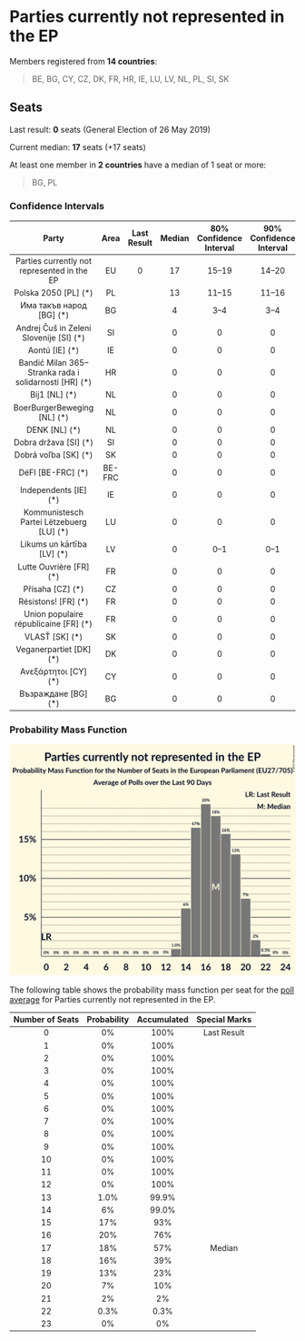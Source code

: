 # Parties currently not represented in the EP

Members registered from **14 countries**:

> BE, BG, CY, CZ, DK, FR, HR, IE, LU, LV, NL, PL, SI, SK

## Seats

Last result: **0** seats (General Election of 26 May 2019)

Current median: **17** seats (+17 seats)

At least one member in **2 countries** have a median of 1 seat or more:

> BG, PL

### Confidence Intervals

| Party | Area | Last Result | Median | 80% Confidence Interval | 90% Confidence Interval | 95% Confidence Interval | 99% Confidence Interval |
|:-----:|:----:|:-----------:|:------:|:-----------------------:|:-----------------------:|:-----------------------:|:-----------------------:|
| Parties currently not represented in the EP | EU | 0 | 17 | 15–19 | 14–20 | 14–20 | 13–21 |
| Polska 2050 [PL] (*) | PL | | 13 | 11–15 | 11–16 | 10–16 | 10–17 |
| Има такъв народ [BG] (*) | BG | | 4 | 3–4 | 3–4 | 3–4 | 3–5 |
| Andrej Čuš in Zeleni Slovenije [SI] (*) | SI | | 0 | 0 | 0 | 0 | 0 |
| Aontú [IE] (*) | IE | | 0 | 0 | 0 | 0 | 0 |
| Bandić Milan 365–Stranka rada i solidarnosti [HR] (*) | HR | | 0 | 0 | 0 | 0 | 0 |
| Bij1 [NL] (*) | NL | | 0 | 0 | 0 | 0 | 0 |
| BoerBurgerBeweging [NL] (*) | NL | | 0 | 0 | 0 | 0 | 0 |
| DENK [NL] (*) | NL | | 0 | 0 | 0 | 0 | 0 |
| Dobra država [SI] (*) | SI | | 0 | 0 | 0 | 0 | 0 |
| Dobrá voľba [SK] (*) | SK | | 0 | 0 | 0 | 0 | 0 |
| DéFI [BE-FRC] (*) | BE-FRC | | 0 | 0 | 0 | 0 | 0 |
| Independents [IE] (*) | IE | | 0 | 0 | 0 | 0 | 0–1 |
| Kommunistesch Partei Lëtzebuerg [LU] (*) | LU | | 0 | 0 | 0 | 0 | 0 |
| Likums un kārtība [LV] (*) | LV | | 0 | 0–1 | 0–1 | 0–1 | 0–1 |
| Lutte Ouvrière [FR] (*) | FR | | 0 | 0 | 0 | 0 | 0 |
| Přísaha [CZ] (*) | CZ | | 0 | 0 | 0 | 0 | 0 |
| Résistons! [FR] (*) | FR | | 0 | 0 | 0 | 0 | 0 |
| Union populaire républicaine [FR] (*) | FR | | 0 | 0 | 0 | 0 | 0 |
| VLASŤ [SK] (*) | SK | | 0 | 0 | 0 | 0 | 0 |
| Veganerpartiet [DK] (*) | DK | | 0 | 0 | 0 | 0 | 0 |
| Ανεξάρτητοι [CY] (*) | CY | | 0 | 0 | 0 | 0 | 0–1 |
| Възраждане [BG] (*) | BG | | 0 | 0 | 0 | 0 | 0 |

### Probability Mass Function

![Graph with seats probability mass function not yet produced](average-2021-05-31-seats-pmf-partiescurrentlynotrepresentedintheep.png "Seats Probability Mass Function")

The following table shows the probability mass function per seat for the [poll average](average-2021-05-31.html) for Parties currently not represented in the EP.

| Number of Seats | Probability | Accumulated | Special Marks |
|:---------------:|:-----------:|:-----------:|:-------------:|
| 0 | 0% | 100% | Last Result |
| 1 | 0% | 100% |  |
| 2 | 0% | 100% |  |
| 3 | 0% | 100% |  |
| 4 | 0% | 100% |  |
| 5 | 0% | 100% |  |
| 6 | 0% | 100% |  |
| 7 | 0% | 100% |  |
| 8 | 0% | 100% |  |
| 9 | 0% | 100% |  |
| 10 | 0% | 100% |  |
| 11 | 0% | 100% |  |
| 12 | 0% | 100% |  |
| 13 | 1.0% | 99.9% |  |
| 14 | 6% | 99.0% |  |
| 15 | 17% | 93% |  |
| 16 | 20% | 76% |  |
| 17 | 18% | 57% | Median |
| 18 | 16% | 39% |  |
| 19 | 13% | 23% |  |
| 20 | 7% | 10% |  |
| 21 | 2% | 2% |  |
| 22 | 0.3% | 0.3% |  |
| 23 | 0% | 0% |  |


